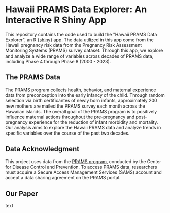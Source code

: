 # Hawaii PRAMS Data Explorer: An Interactive R Shiny App
This repository contains the code used to build the "Hawaii PRAMS Data Explorer", an R {[shiny](https://shiny.posit.co/)} app. The data utilized in this app come from the Hawaii pregnancy risk data from the Pregnancy Risk Assessment Monitoring Systems (PRAMS) survey dataset. Through this app, we explore and analyze a wide range of variables across decades of PRAMS data, including Phase 4 through Phase 8 (2000 - 2023).

## The PRAMS Data
The PRAMS program collects health, behavior, and maternal experience data from preconception into the early infancy of the child. Through random selection via birth certificantes of newly born infants, approximately 200 new mothers are mailed the PRAMS survey each month across the Hawaiian islands. The overall goal of the PRAMS program is to positively influence maternal actions throughout the pre-pregnancy and post-pregnancy experience for the reduction of infant morbidity and mortality. Our analysis aims to explore the Hawaii PRAMS data and analyze trends in specific variables over the course of the past two decades.

## Data Acknowledgment
This project uses data from the [PRAMS program](https://health.hawaii.gov/fhsd/home/hawaii-pregnancy-risk-assessment-monitoring-system-prams/), conducted by the Center for Disease Control and Prevention. To access PRAMS data, researchers must acquire a Secure Access Management Services (SAMS) account and accept a data sharing agreement on the PRAMS portal.

## Our Paper
text

